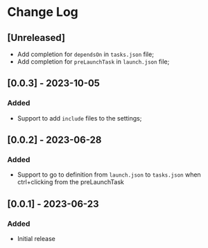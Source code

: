 # Change Log

## [Unreleased]

- Add completion for `dependsOn` in `tasks.json` file;
- Add completion for `preLaunchTask` in `launch.json` file;

## [0.0.3] - 2023-10-05

### Added

- Support to add `include` files to the settings;

## [0.0.2] - 2023-06-28

### Added

- Support to go to definition from `launch.json` to `tasks.json` when ctrl+clicking from the preLaunchTask

## [0.0.1] - 2023-06-23

### Added

- Initial release
